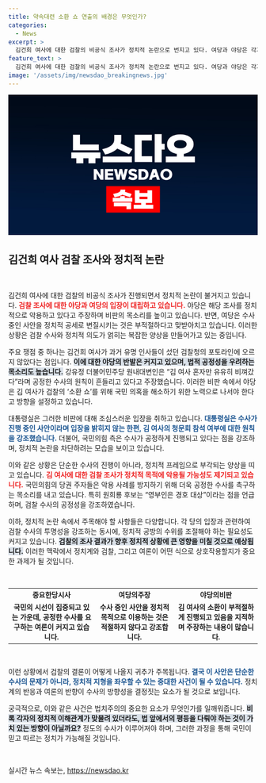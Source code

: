```yaml
---
title: 약속대련 소환 쇼 연출의 배경은 무엇인가?
categories:
  - News
excerpt: >
  김건희 여사에 대한 검찰의 비공식 조사가 정치적 논란으로 번지고 있다. 여당과 야당은 각기 다른 입장에서 공방을 벌이며, 대통령실은 수사 중인 사안에 대해 신중한 태도를 보이고 있다. 이 사안의 향방에 이목이 집중되고 있다.
feature_text: >
  김건희 여사에 대한 검찰의 비공식 조사가 정치적 논란으로 번지고 있다. 여당과 야당은 각기 다른 입장에서 공방을 벌이며, 대통령실은 수사 중인 사안에 대해 신중한 태도를 보이고 있다. 이 사안의 향방에 이목이 집중되고 있다.
image: '/assets/img/newsdao_breakingnews.jpg'
---
```


<p><img src="/assets/img/newsdao_breakingnews.jpg" alt="bookingtag 속보" /></p>

<h2 data-ke-size="size26">김건희 여사 검찰 조사와 정치적 논란</h2>

<p data-ke-size="size16">&nbsp;</p>

<p>김건희 여사에 대한 검찰의 비공식 조사가 진행되면서 정치적 논란이 불거지고 있습니다. <b><span style="color: #ee2323;">검찰 조사에 대한 야당과 여당의 입장이 대립하고 있습니다.</span></b> 야당은 해당 조사를 정치적으로 악용하고 있다고 주장하며 비판의 목소리를 높이고 있습니다. 반면, 여당은 수사 중인 사안을 정치적 공세로 변질시키는 것은 부적절하다고 맞받아치고 있습니다. 이러한 상황은 검찰 수사와 정치적 의도가 얽히는 복잡한 양상을 만들어가고 있는 중입니다. </p>

<p>주요 쟁점 중 하나는 김건희 여사가 과거 유명 인사들이 섰던 검찰청의 포토라인에 오르지 않았다는 점입니다. <b><span style="background-color: #21538527;">이에 대한 야당의 반발은 커지고 있으며, 법적 공정성을 우려하는 목소리도 높습니다.</span></b> 강유정 더불어민주당 원내대변인은 “김 여사 혼자만 유유히 비껴갔다”라며 공정한 수사의 원칙이 흔들리고 있다고 주장했습니다. 이러한 비판 속에서 야당은 김 여사가 검찰의 ‘소환 쇼’를 위해 국민 의혹을 해소하기 위한 노력으로 나서야 한다고 방향을 설정하고 있습니다.</p>

<p>대통령실은 그러한 비판에 대해 조심스러운 입장을 취하고 있습니다. <b><span style="color: #1a5490;">대통령실은 수사가 진행 중인 사안이라며 입장을 밝히지 않는 한편, 김 여사의 청문회 참석 여부에 대한 원칙을 강조했습니다.</span></b> 더불어, 국민의힘 측은 수사가 공정하게 진행되고 있다는 점을 강조하며, 정치적 논란을 차단하려는 모습을 보이고 있습니다. </p>

<p>이와 같은 상황은 단순한 수사의 진행이 아니라, 정치적 프레임으로 부각되는 양상을 띠고 있습니다. <b><span style="color: #ee2323;">김 여사에 대한 검찰 조사가 정치적 목적에 악용될 가능성도 제기되고 있습니다.</span></b> 국민의힘의 당권 주자들은 악용 사례를 방지하기 위해 더욱 공정한 수사를 촉구하는 목소리를 내고 있습니다. 특히 원희룡 후보는 “영부인은 경호 대상”이라는 점을 언급하며, 검찰 수사의 공정성을 강조하였습니다. </p>

<p>이하, 정치적 논란 속에서 주목해야 할 사항들은 다양합니다. 각 당의 입장과 관련하여 검찰 수사의 투명성을 강조하는 동시에, 정치적 공방의 수위를 조절해야 하는 필요성도 커지고 있습니다. <b><span style="background-color: #21538527;">검찰의 조사 결과가 향후 정치적 상황에 큰 영향을 미칠 것으로 예상됩니다.</span></b> 이러한 맥락에서 정치계와 검찰, 그리고 여론이 어떤 식으로 상호작용할지가 중요한 과제가 될 것입니다. </p>

<p data-ke-size="size16">&nbsp;</p>

<table style="width: 100%; border-collapse: collapse;">
    <tr>
        <td style="text-align: center; height: 17px;"><b>중요한당시사</b></td>
        <td style="text-align: center; height: 17px;"><b>여당의주장</b></td>
        <td style="text-align: center; height: 17px;"><b>야당의비판</b></td>
    </tr>
    <tr>
        <td style="text-align: center; height: 17px;"><b>국민의 시선이 집중되고 있는 가운데, 공정한 수사를 요구하는 여론이 커지고 있습니다.</b></td>
        <td style="text-align: center; height: 17px;"><b>수사 중인 사안을 정치적 목적으로 이용하는 것은 적절하지 않다고 강조합니다.</b></td>
        <td style="text-align: center; height: 17px;"><b>김 여사의 소환이 부적절하게 진행되고 있음을 지적하며 주장하는 내용이 많습니다.</b></td>
    </tr>
</table>

<p data-ke-size="size16">&nbsp;</p> 

<p>이런 상황에서 검찰의 결론이 어떻게 나올지 귀추가 주목됩니다. <b><span style="color: #1a5490;">결국 이 사안은 단순한 수사의 문제가 아니라, 정치적 지형을 좌우할 수 있는 중대한 사건이 될 수 있습니다.</span></b> 정치계의 반응과 여론의 반향이 수사의 방향성을 결정짓는 요소가 될 것으로 보입니다. </p>

<p>궁극적으로, 이와 같은 사건은 법치주의의 중요한 요소가 무엇인가를 일깨워줍니다. <b><span style="background-color: #21538527;">비록 각자의 정치적 이해관계가 맞물려 있더라도, 법 앞에서의 평등을 다뤄야 하는 것이 가치 있는 방향이 아닐까요?</span></b> 정도의 수사가 이루어져야 하며, 그러한 과정을 통해 국민이 믿고 따르는 정치가 가능해질 것입니다. </p>

<p data-ke-size="size16">&nbsp;</p>
실시간 뉴스 속보는, <a href="https://newsdao.kr" rel="dofollow">https://newsdao.kr</a>


